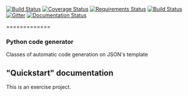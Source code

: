 [![Build Status](https://app.snap-ci.com/aamerio/ca2o/branch/develop/build_image)](https://app.snap-ci.com/aamerio/ca2o/branch/develop)
[![Coverage Status](https://coveralls.io/repos/github/aamerio/ca2o/badge.svg?branch=develop)](https://coveralls.io/github/aamerio/ca2o?branch=develop)
[![Requirements Status](https://requires.io/github/aamerio/ca2o/requirements.svg?branch=develop)](https://requires.io/github/aamerio/ca2o/requirements/?branch=develop)
[![Build Status](https://travis-ci.org/aamerio/ca2o.svg?branch=develop)](https://travis-ci.org/aamerio/ca2o)
[![Gitter](https://badges.gitter.im/Join%20Chat.svg)](https://gitter.im/aamerio/ca2o?utm_source=badge&utm_medium=badge&utm_campaign=pr-badge&utm_content=badge)
[![Documentation Status](https://readthedocs.org/projects/ca2o/badge/?version=latest)](http://ca2o.readthedocs.io/en/latest/?badge=latest)

=============
### Python code generator


Classes of automatic code generation on JSON's template

"Quickstart" documentation 
-------------
This is an exercise project.

